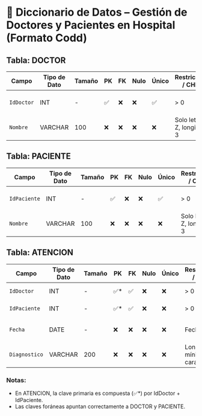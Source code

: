 
# 🏥 Diccionario de Datos – Gestión de Doctores y Pacientes en Hospital (Formato Codd)

## Tabla: DOCTOR

| Campo        | Tipo de Dato | Tamaño | PK  | FK  | Nulo | Único | Restricciones / CHECK          | Referencia a | Descripción                |
|--------------|--------------|--------|-----|-----|------|--------|------------------------------|-------------|----------------------------|
| `IdDoctor`   | INT          | -      | ✅  | ❌  | ❌   | ✅     | > 0                          | -           | Identificador único del doctor |
| `Nombre`     | VARCHAR      | 100    | ❌  | ❌  | ❌   | ❌     | Solo letras A-Z, longitud >= 3| -           | Nombre del doctor            |

## Tabla: PACIENTE

| Campo         | Tipo de Dato | Tamaño | PK  | FK  | Nulo | Único | Restricciones / CHECK          | Referencia a | Descripción                |
|---------------|--------------|--------|-----|-----|------|--------|------------------------------|-------------|----------------------------|
| `IdPaciente`  | INT          | -      | ✅  | ❌  | ❌   | ✅     | > 0                          | -           | Identificador único del paciente |
| `Nombre`      | VARCHAR      | 100    | ❌  | ❌  | ❌   | ❌     | Solo letras A-Z, longitud >= 3| -           | Nombre del paciente            |

## Tabla: ATENCION

| Campo        | Tipo de Dato | Tamaño | PK  | FK  | Nulo | Único | Restricciones / CHECK                       | Referencia a          | Descripción                      |
|--------------|--------------|--------|-----|-----|------|--------|-------------------------------------------|----------------------|----------------------------------|
| `IdDoctor`   | INT          | -      | ✅* | ✅  | ❌   | ❌     | > 0                                       | DOCTOR(IdDoctor)     | Identificador del doctor         |
| `IdPaciente` | INT          | -      | ✅* | ✅  | ❌   | ❌     | > 0                                       | PACIENTE(IdPaciente) | Identificador del paciente       |
| `Fecha`      | DATE         | -      | ❌  | ❌  | ❌   | ❌     | Fecha válida                              | -                    | Fecha de la atención médica      |
| `Diagnostico`| VARCHAR      | 200    | ❌  | ❌  | ❌   | ❌     | Longitud mínima 5 caracteres              | -                    | Diagnóstico registrado           |

### Notas:
- En ATENCION, la clave primaria es compuesta (✅*) por IdDoctor + IdPaciente.
- Las claves foráneas apuntan correctamente a DOCTOR y PACIENTE.

